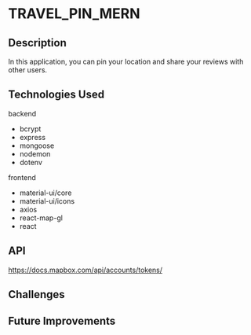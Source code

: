 # TRAVEL_PIN_MERN


## Description
In this application, you can pin your location and share your reviews with other users.

## Technologies Used

backend 
- bcrypt
- express
- mongoose
- nodemon
- dotenv



frontend 
- material-ui/core
- material-ui/icons
- axios
- react-map-gl
- react


## API
https://docs.mapbox.com/api/accounts/tokens/



## Challenges





## Future Improvements

